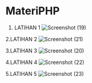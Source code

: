 # MateriPHP
1. LATIHAN 1
![Screenshot (19)](https://user-images.githubusercontent.com/123376415/237022795-636c461a-37cc-4426-9344-ecbd0b23f6dc.png)

2.LATIHAN 2
![Screenshot (21)](https://user-images.githubusercontent.com/123376415/237023536-1b9555bc-0e6b-4019-aaa0-117cb64a8f6e.png)

3.LATIHAN 3
![Screenshot (20)](https://user-images.githubusercontent.com/123376415/237023339-edbd7671-ed3c-4152-983b-042e9235f256.png)

4.LATIHAN 4
![Screenshot (22)](https://user-images.githubusercontent.com/123376415/237023950-64f735a2-f4b1-4bfe-94ba-5930ea0209f0.png)

5.LATIHAN 5
![Screenshot (23)](https://user-images.githubusercontent.com/123376415/237024155-c6ba55a6-1913-4f60-8c36-772c580c802c.png)
